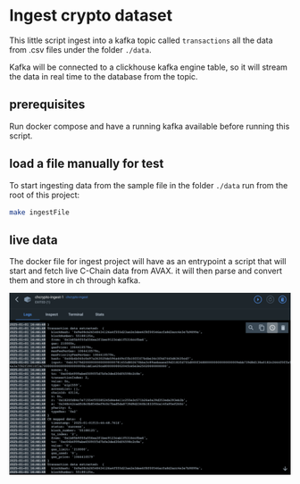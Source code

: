 # Ingest crypto dataset
This little script ingest into a kafka topic called `transactions` all the data from .csv files under the folder `./data`. 

Kafka will be connected to a clickhouse kafka engine table, so it will stream the data in real time to the database from the topic.


## prerequisites
Run docker compose and have a running kafka available before running this script.

## load a file manually for test 
To start ingesting data from the sample file in the folder `./data` run from the root of this project:

```sh
make ingestFile
```

## live data
The docker file for ingest project will have as an entrypoint a script that will start and fetch live C-Chain data from AVAX. it will then parse and convert them and store in ch through kafka.

![ingest live data from AVAX](./screenshots/ingest%20live.png)
